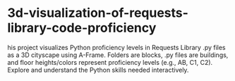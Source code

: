 # 3d-visualization-of-requests-library-code-proficiency
his project visualizes Python proficiency levels in Requests Library .py files as a 3D cityscape using A-Frame. Folders are blocks, .py files are buildings, and floor heights/colors represent proficiency levels (e.g., AB, C1, C2). Explore and understand the Python skills needed interactively.
